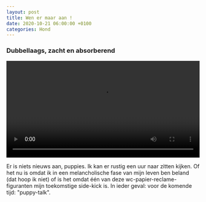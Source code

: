 ```yaml
---
layout: post
title: Wen er maar aan !
date: 2020-10-21 06:00:00 +0100
categories: Hond
---
```


### Dubbellaags, zacht en absorberend
<video style="width:100%" controls>
 <source src="https://prisse.nl/assets/koen.mp4 ">videotag not supported
 </video>

Er is niets nieuws aan, puppies. Ik kan er rustig een uur naar zitten kijken. Of het nu is omdat ik in een melancholische fase van mijn leven ben beland (dat hoop ik niet) of is het omdat één van deze wc-papier-reclame-figuranten mijn toekomstige side-kick is. In ieder geval: voor de komende tijd: "puppy-talk".
